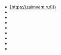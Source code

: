 
# <a name="**Сервисы подбора кредитов**"></a>

- [https://zaimvam.ru/]()
- []()
- []()
- []()
- []()
- []()
- []()
- []()
- []()
